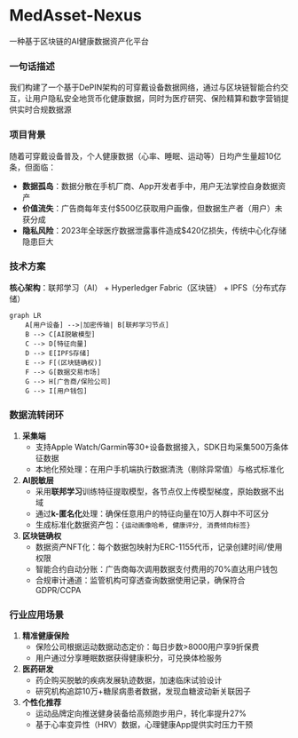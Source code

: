 # MedAsset-Nexus
一种基于区块链的AI健康数据资产化平台

### **一句话描述**
我们构建了一个基于DePIN架构的可穿戴设备数据网络，通过与区块链智能合约交互，让用户隐私安全地货币化健康数据，同时为医疗研究、保险精算和数字营销提供实时合规数据源

### **项目背景**

随着可穿戴设备普及，个人健康数据（心率、睡眠、运动等）日均产生量超10亿条，但面临：

- **数据孤岛**：数据分散在手机厂商、App开发者手中，用户无法掌控自身数据资产
- **价值流失**：广告商每年支付$500亿获取用户画像，但数据生产者（用户）未获分成
- **隐私风险**：2023年全球医疗数据泄露事件造成$420亿损失，传统中心化存储隐患巨大

### **技术方案**

**核心架构**：联邦学习（AI） + Hyperledger Fabric（区块链） + IPFS（分布式存储）

```mermaid
graph LR
    A[用户设备] -->|加密传输| B[联邦学习节点]
    B --> C[AI脱敏模型]
    C --> D[特征向量]
    D --> E[IPFS存储]
    E --> F[(区块链确权)]
    F --> G[数据交易市场]
    G --> H[广告商/保险公司]
    G --> I[用户钱包]

```

### **数据流转闭环**    

1. **采集端**
    - 支持Apple Watch/Garmin等30+设备数据接入，SDK日均采集500万条体征数据
    - 本地化预处理：在用户手机端执行数据清洗（剔除异常值）与格式标准化
2. **AI脱敏层**
    - 采用**联邦学习**训练特征提取模型，各节点仅上传模型梯度，原始数据不出域
    - 通过**k-匿名化**处理：确保任意用户的特征向量在10万人群中不可区分
    - 生成标准化数据资产包：`{运动画像哈希, 健康评分, 消费倾向标签}`
3. **区块链确权**
    - 数据资产NFT化：每个数据包映射为ERC-1155代币，记录创建时间/使用权限
    - 智能合约自动分账：广告商每次调用数据支付费用的70%直达用户钱包
    - 合规审计通道：监管机构可穿透查询数据使用记录，确保符合GDPR/CCPA
  
### **行业应用场景**

1. **精准健康保险**
    - 保险公司根据运动数据动态定价：每日步数>8000用户享9折保费
    - 用户通过分享睡眠数据获得健康积分，可兑换体检服务
2. **医药研发**
    - 药企购买脱敏的疾病发展轨迹数据，加速临床试验设计
    - 研究机构追踪10万+糖尿病患者数据，发现血糖波动新关联因子
3. **个性化推荐**
    - 运动品牌定向推送健身装备给高频跑步用户，转化率提升27%
    - 基于心率变异性（HRV）数据，心理健康App提供实时压力干预
